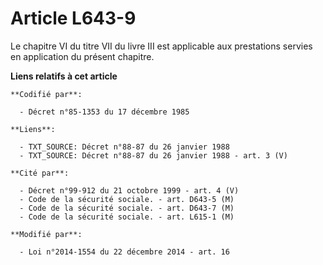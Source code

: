 # Article L643-9

Le chapitre VI du titre VII du livre III est applicable aux prestations servies en application du présent chapitre.

**Liens relatifs à cet article**

	**Codifié par**:

	  - Décret n°85-1353 du 17 décembre 1985

	**Liens**:

	  - TXT_SOURCE: Décret n°88-87 du 26 janvier 1988
	  - TXT_SOURCE: Décret n°88-87 du 26 janvier 1988 - art. 3 (V)

	**Cité par**:

	  - Décret n°99-912 du 21 octobre 1999 - art. 4 (V)
	  - Code de la sécurité sociale. - art. D643-5 (M)
	  - Code de la sécurité sociale. - art. D643-7 (M)
	  - Code de la sécurité sociale. - art. L615-1 (M)

	**Modifié par**:

	  - Loi n°2014-1554 du 22 décembre 2014 - art. 16
